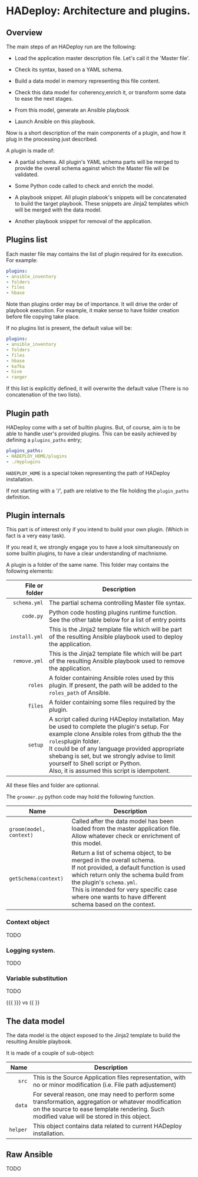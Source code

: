# HADeploy: Architecture and plugins.

## Overview

The main steps of an HADeploy run are the following:

* Load the application master description file. Let's call it the 'Master file'.

* Check its syntax, based on a YAML schema.

* Build a data model in memory representing this file content.

* Check this data model for coherency,enrich it, or transform some data to ease the next stages.

* From this model, generate an Ansible playbook

* Launch Ansible on this playbook.

Now is a short description of the main components of a plugin, and how it plug in the processing just described. 

A plugin is made of:

* A partial schema. All plugin's YAML schema parts will be merged to provide the overall schema against which the Master file will be validated.

* Some Python code called to check and enrich the model.

* A playbook snippet. All plugin plabook's snippets will be concatenated to build the target playbook. These snippets are Jinja2 templates which will be merged with the data model.

* Another playbook snippet for removal of the application.


## Plugins list

Each master file may contains the list of plugin required for its execution. For example:

```yaml
plugins:
- ansible_inventory
- folders
- files
- hbase
```
Note than plugins order may be of importance. It will drive the order of playbook execution. For example, it make sense to have folder creation before file copying take place.
 
 If no plugins list is present, the default value will be:

```yaml
plugins:
- ansible_inventory
- folders
- files
- hbase
- kafka
- hive
- ranger
```

If this list is explicitly defined, it will overwrite the default value (There is no concatenation of the two lists). 

## Plugin path

HADeploy come with a set of builtin plugins. But, of course, aim is to be able to handle user's provided plugins. This can be easily achieved by defining a `plugins_paths` entry;

```yaml
plugins_paths:
- HADEPLOY_HOME/plugins
- ./myplugins
```

`HADEPLOY_HOME` is a special token representing the path of HADeploy installation.

If not starting with a '/', path are relative to the file holding the `plugin_paths` definition.

 
## Plugin internals

This part is of interest only if you intend to build your own plugin. (Which in fact is a very easy task).

If you read it, we strongly engage you to have a look simultaneously on some builtin plugins, to have a clear understanding of machnisme.

A plugin is a folder of the same name. This folder may contains the following elements:

File or folder | Description
---: | ---
`schema.yml`|The partial schema controlling Master file syntax.
`code.py`|Python code hosting plugins runtime function. See the other table below for a list of entry points
`install.yml`|This is the Jinja2 template file which will be part of the resulting Ansible playbook used to deploy the application.  
`remove.yml`|This is the Jinja2 template file which will be part of the resulting Ansible playbook used to remove the application.
`roles`|A folder containing Ansible roles used by this plugin. If present, the path will be added to the `roles_path` of Ansible.
`files`|A folder containing some files required by the plugin.
`setup`|A script called during HADeploy installation. May be used to complete the plugin's setup. For example clone Ansible roles from github the the `roles`plugin folder.<br/>It could be of any language provided appropriate shebang is set, but we strongly advise to limit yourself to Shell script or Python.<br/>Also, it is assumed this script is idempotent. 

All these files and folder are optionnal.

The `groomer.py` python code may hold the following function.

Name | Description
--- | ---
`groom(model, context)`|Called after the data model has been loaded from the master application file. Allow whatever check or enrichment of this model.
`getSchema(context)`|Return a list of schema object, to be merged in the overall schema.<br>If not provided, a default function is used which return only the schema build from the plugin's `schema.yml`.<br>This is intended for very specific case where one wants to have different schema based on the context.   

### Context object

TODO 


### Logging system.
 
TODO

### Variable substitution


TODO

{{{ }}} vs {{ }}


## The data model

The data model is the object exposed to the Jinja2 template to build the resulting Ansible playbook.

It is made of a couple of sub-object:

Name | Description
---: | ---
`src`| This is the Source Application files representation, with no or minor modification (i.e. File path adjustement)
`data`| For several reason, one may need to perform some transformation, aggregation or whatever modification on the source to ease template rendering. Such modified value will be stored in this object.
`helper`| This object contains data related to current HADeploy installation.
 

## Raw Ansible  

TODO